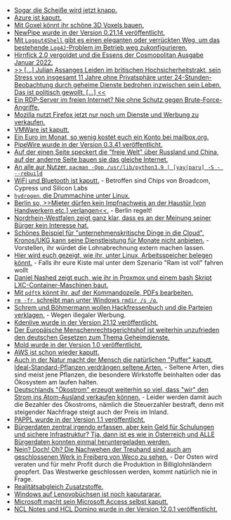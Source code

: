 * [Sogar die Scheiße wird jetzt knapp.](https://blog.fefe.de/?ts=9f4bdbe1)
* [Azure ist kaputt.](https://www.borncity.com/blog/2021/12/12/azure-privilege-escalation-durch-missbrauch-der-azure-api-permissions/)
* [Mit Goxel könnt ihr schöne 3D Voxels bauen.](https://opensource.com/article/21/12/3d-pixel-art-goxel)
* [NewPipe wurde in der Version 0.21.14 veröffentlicht.](https://newpipe.net/blog/pinned/release/newpipe-0.21.14-released/)
* [Mit `Logout4Shell` gibt es einen eleganten oder verrückten Weg, um das bestehende `Log4J`-Problem im Betrieb weg zukonfigurieren.](https://github.com/Cybereason/Logout4Shell)
* [Hirnfick 2.0 vergoldet und die Essens der Cosmopolitan Ausgabe Januar 2022.](https://tuxproject.de/blog/2021/12/medienkritik-in-kuerze-frei-sein-genau-so-zu-sein/)
* [>> [...] Julian Assanges Leiden im britischen Hochsicherheitstrakt, sein Stress von insgesamt 11 Jahre ohne Privatsphäre unter 24-Stunden-Beobachtung durch geheime Dienste bedrohen inzwischen sein Leben. Das ist politisch gewollt. [...] <<](https://weltnetz.tv/video/2545-julian-assange-mord-auf-raten)
* [Ein RDP-Server im freien Internet? Nie ohne Schutz gegen Brute-Force-Angriffe.](https://www.windowspro.de/sponsored/specops-software/erfolgreicher-ransomware-angriff-ein-deutsches-unternehmen-gingen)
* [Mozilla nutzt Firefox jetzt nur noch um Dienste und Werbung zu verkaufen.](https://blog.fefe.de/?ts=9f495cba)
* [VMWare ist kaputt.](https://www.borncity.com/blog/2021/12/14/vmware-produkte-durch-log4j-schwachstelle-cve-2021-44228-bedroht/)
* [Ein Euro im Monat, so wenig kostet euch ein Konto bei mailbox.org.](https://www.kuketz-blog.de/mailbox-org-verlaesslich-und-vertrauenswuerdig-e-mails-unter-kontrolle-teil2/)
* [PipeWire wurde in der Version 0.3.41 veröffentlicht.](https://www.phoronix.com/scan.php?page=news_item&px=PipeWire-0.3.41-Released)
* [Auf der einen Seite speckert die "freie Welt" über Russland und China, auf der anderne Seite bauen sie das gleiche Internet.](https://netzpolitik.org/2021/zensur-russland-geht-massiv-gegen-tor-netzwerk-vor/)
* [An alle aur Nutzer, `pacman -Qop /usr/lib/python3.9 | [yay|paru] -S - --rebuild`](https://linuxundich.de/gnu-linux/upgrade-auf-python-3-10-zeit-die-aur-pakete-neu-zu-bauen/)
* [WiFi und Bluetooth ist kaputt.](https://www.bleepingcomputer.com/news/security/bugs-in-billions-of-wifi-bluetooth-chips-allow-password-data-theft/) - Betroffen sind Chips von Broadcom, Cypress und Silicon Labs
* [`hydrogen`, die Drummachine unter Linux.](https://opensource.com/article/21/12/open-source-drum-hydrogen)
* [Berlin so, >>Mieter dürfen kein Impfnachweis an der Haustür [von Handwerkern etc.] verlangen<<.](https://blog.fefe.de/?ts=9f465c7e) - Berlin regelt!
* [Nordrhein-Westfalen zeigt ganz klar, dass es an der Meinung seiner Bürger kein Interesse hat.](https://netzpolitik.org/2021/nordrhein-westfalen-restriktives-versammlungsgesetz-steht-kurz-vor-verabschiedung/)
* [Schönes Beispiel für "unternehmenskritische Dinge in die Cloud", Kronos/UKG kann seine Dienstleistung für Monate nicht anbieten.](https://www.borncity.com/blog/2021/12/14/software-anbieter-kronos-durch-ransomware-befallen-fr-wochen-auer-gefecht/) - Vorstellen, ihr würdet die Lohnabrechnung extern machen lassen.
* [Hier wird euch gezeigt, wie ihr, unter Linux, Arbeitsspeicher belegen könnt.](https://jfg-mysql.blogspot.com/2021/11/trick-simulate-linux-server-with-less-ram.html) - Falls ihr eure Kiste mal unter dem Szenario "Ram ist voll" fahren wollt
* [Daniel Nashed zeigt euch, wie ihr in Proxmox und einem bash Skript LXC-Container-Maschinen baut.](https://blog.nashcom.de/nashcomblog.nsf/dx/proxmox-virtualization-automatically-deploying-new-lxc-containers.htm)
* [Mit `pdftk` könnt ihr, auf der Kommandozeile, PDFs bearbeiten.](https://opensource.com/article/21/12/edit-pdf-linux-pdftk)
* [`rm -fr`, schreibt man unter Windows `rmdir /s /q`.](https://www.shellhacks.com/cmd-delete-folder-force-rmdir-windows/)
* [Schrem und Böhmermann wollen Hackfressenbuch und die Parteien verklagen.](https://netzpolitik.org/2021/politisches-microtargeting-schrems-und-boehmermann-wollen-facebook-und-parteien-verklagen/) - Wegen illegaler Werbung.
* [Kdenlive wurde in der Version 21.12 veröffentlicht.](https://lwn.net/Articles/878696/rss)
* [Der Europäische Menschenrechtsgerichtshof ist weiterhin unzufrieden den deutschen Gesetzen zum Thema Geheimdienste.](https://netzpolitik.org/2021/massenhafte-kommunikationsueberwachung-geheimdienst-gesetze-muessen-auf-den-pruefstand/)
* [Mold wurde in der Version 1.0 veröffentlicht.](https://lwn.net/Articles/878759/rss)
* [AWS ist schon wieder kaputt.](https://www.borncity.com/blog/2021/12/15/aws-schon-wieder-down-15-12-2021/)
* [Auch in der Natur macht der Mensch die natürlichen "Puffer" kaputt, Ideal-Standard-Pflanzen verdrängen seltene Arten.](https://www.sonnenseite.com/de/wissenschaft/allerweltspflanzen-verdraengen-seltenere-arten/) - Seltene Arten, dies sind meist jene Pflanzen, die besondere Wirkstoffe beinhalten oder das Ökosystem am laufen halten.
* [Deutschlands "Ökostrom" erzeugt weiterhin so viel, dass "wir" den Strom ins Atom-Ausland verkaufen können.](https://www.sonnenseite.com/de/wirtschaft/unsere-strompreise-steigen-auch-durch-frankreichs-akw-probleme/) - Leider werden damit auch die Bezahler des Ökostroms, nämlich die Steuerzahler bestraft, denn mit steigender Nachfrage steigt auch der Preis im Inland.
* [PAPPL wurde in der Version 1.1 veröffentlicht.](https://www.phoronix.com/scan.php?page=news_item&px=PAPPL-1.1-Released)
* [Bürgerdaten zentral irgendo erfassen, aber kein Geld für Schulungen und sichere Infrastruktur? Tja, dann ist es wie in Österreich und ALLE Bürgerdaten konnten einmal heruntergeladen werden.](https://blog.fefe.de/?ts=9f454567)
* [Nein? Doch! Oh? Die Nachwehen der Treuhand sind auch am geschlossenen Werk in Freiberg von Weco zu sehen.](https://www.mdr.de/nachrichten/sachsen/chemnitz/freiberg/kritik-schliessung-feuerwerk-hersteller-weco-100.html) - Der Osten wird veraten und für mehr Profit durch die Produktion in Billiglohnländern geopfert. Das Westwerke geschlossen werden, kommt natürlich nie in Frage.
* [Realitätsabgleich Zusatzstoffe.](https://netzfrauen.org/2021/12/16/food-10/)
* [Windows auf Lenovobüchsen ist noch kaputararar.](https://www.bleepingcomputer.com/news/security/lenovo-laptops-vulnerable-to-bug-allowing-admin-privileges/)
* [Microsoft macht sein Microsoft Access selbst kaputt.](https://www.borncity.com/blog/2021/12/17/microsoft-besttigte-probleme-in-allen-access-versionen-nach-dezember-2021-update/)
* [NCL Notes und HCL Domino wurde in der Version 12.0.1 veröffentlicht.](https://n-komm.de/hcl-notes-und-domino-12-0-1-verfuegbar/)

